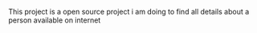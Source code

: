 This project is a open source project i am doing to find all details about a person available on internet

